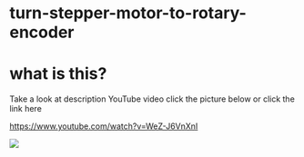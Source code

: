 # turn-stepper-motor-to-rotary-encoder

# what is this?

Take a look at description YouTube video click the picture below or click the link here

https://www.youtube.com/watch?v=WeZ-J6VnXnI


[![](https://img.youtube.com/vi/WeZ-J6VnXnI/0.jpg)](https://www.youtube.com/watch?v=WeZ-J6VnXnI)
